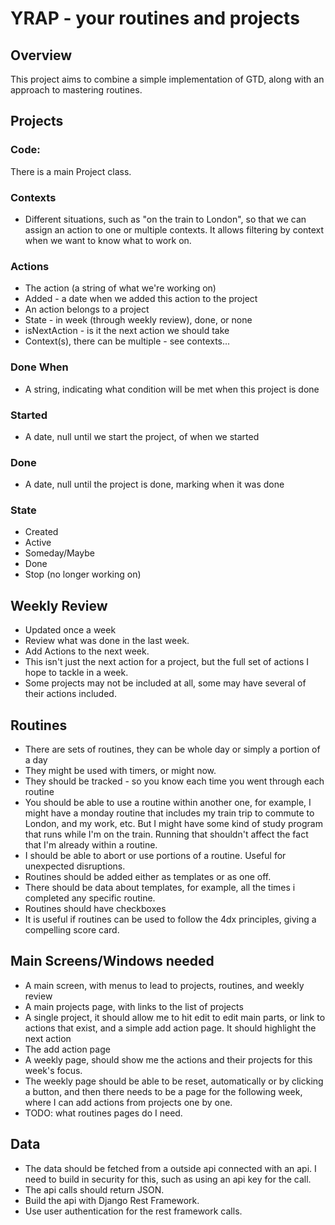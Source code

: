 # YRAP - your routines and projects

## Overview

This project aims to combine a simple implementation of GTD, along with an approach to 
mastering routines.

## Projects

### Code:

There is a main Project class.

### Contexts

* Different situations, such as "on the train to London", so that we can assign an action to one or multiple contexts.
  It allows filtering by context when we want to know what to work on.

### Actions

* The action (a string of what we're working on)
* Added - a date when we added this action to the project
* An action belongs to a project
* State - in week (through weekly review), done, or none
* isNextAction - is it the next action we should take
* Context(s), there can be multiple - see contexts...

### Done When

* A string, indicating what condition will be met when this project is done

### Started

* A date, null until we start the project, of when we started

### Done

* A date, null until the project is done, marking when it was done

### State

* Created
* Active
* Someday/Maybe
* Done
* Stop (no longer working on)

## Weekly Review

* Updated once a week
* Review what was done in the last week.
* Add Actions to the next week.
* This isn't just the next action for a project, but the full set of actions I hope to tackle in a week.
* Some projects may not be included at all, some may have several of their actions included.

## Routines

* There are sets of routines, they can be whole day or simply a portion of a day
* They might be used with timers, or might now.
* They should be tracked - so you know each time you went through each routine
* You should be able to use a routine within another one, for example, I might have
  a monday routine that includes my train trip to commute to London, and my work, etc.  But I
  might have some kind of study program that runs while I'm on the train.  Running that shouldn't
  affect the fact that I'm already within a routine.
* I should be able to abort or use portions of a routine.  Useful for unexpected disruptions.
* Routines should be added either as templates or as one off.
* There should be data about templates, for example, all the times i completed any specific routine.
* Routines should have checkboxes
* It is useful if routines can be used to follow the 4dx principles, giving a compelling score card.


## Main Screens/Windows needed

* A main screen, with menus to lead to projects, routines, and weekly review
* A main projects page, with links to the list of projects
* A single project, it should allow me to hit edit to edit main parts, or
  link to actions that exist, and a simple add action page.  It should highlight the next action
* The add action page
* A weekly page, should show me the actions and their projects for this week's focus.
* The weekly page should be able to be reset, automatically or by clicking a button,
  and then there needs to be a page for the following week, where I can add actions from projects
  one by one.
* TODO: what routines pages do I need.

## Data

* The data should be fetched from a outside api connected with an api.  I need to build in security for this, such as using an api key for the call.
* The api calls should return JSON.
* Build the api with Django Rest Framework.
* Use user authentication for the rest framework calls.
